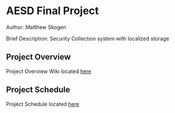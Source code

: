 # AESD Final Project

Author: Matthew Skogen

Brief Description: Security Collection system with localized storage

## Project Overview

Project Overview Wiki located [here](https://github.com/cu-ecen-aeld/final-project-mskogen/wiki/Project-Overview)


## Project Schedule

Project Schedule located [here](https://github.com/users/mskogen/projects/1/)
